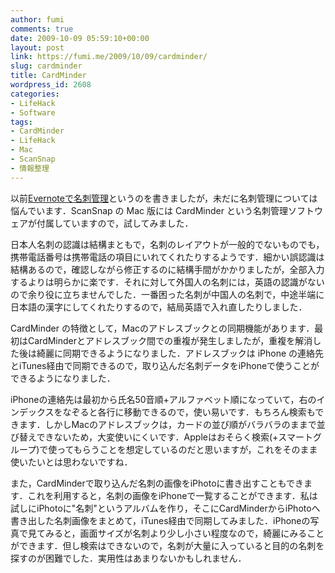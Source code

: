 ```yaml
---
author: fumi
comments: true
date: 2009-10-09 05:59:10+00:00
layout: post
link: https://fumi.me/2009/10/09/cardminder/
slug: cardminder
title: CardMinder
wordpress_id: 2608
categories:
- LifeHack
- Software
tags:
- CardMinder
- LifeHack
- Mac
- ScanSnap
- 情報整理
---
```


以前[Evernoteで名刺管理](http://fumi.me/2009/01/08/evernote-bizcard/)というのを書きましたが，未だに名刺管理については悩んでいます．ScanSnap の Mac 版には CardMinder という名刺管理ソフトウェアが付属していますので，試してみました．

日本人名刺の認識は結構まともで，名刺のレイアウトが一般的でないものでも，携帯電話番号は携帯電話の項目にいれてくれたりするようです．細かい誤認識は結構あるので，確認しながら修正するのに結構手間がかかりましたが，全部入力するよりは明らかに楽です．それに対して外国人の名刺には，英語の認識がないので余り役に立ちませんでした．一番困った名刺が中国人の名刺で，中途半端に日本語の漢字にしてくれたりするので，結局英語で入れ直したりしました．

CardMinder の特徴として，Macのアドレスブックとの同期機能があります．最初はCardMinderとアドレスブック間での重複が発生しましたが，重複を解消した後は綺麗に同期できるようになりました．アドレスブックは iPhone の連絡先とiTunes経由で同期できるので，取り込んだ名刺データをiPhoneで使うことができるようになりました．

iPhoneの連絡先は最初から氏名50音順+アルファベット順になっていて，右のインデックスをなぞると各行に移動できるので，使い易いです．もちろん検索もできます．しかしMacのアドレスブックは，カードの並び順がバラバラのままで並び替えできないため，大変使いにくいです．Appleはおそらく検索(+スマートグループ)で使ってもらうことを想定しているのだと思いますが，これをそのまま使いたいとは思わないですね．

また，CardMinderで取り込んだ名刺の画像をiPhotoに書き出すこともできます．これを利用すると，名刺の画像をiPhoneで一覧することができます．私は試しにiPhotoに"名刺"というアルバムを作り，そこにCardMinderからiPhotoへ書き出した名刺画像をまとめて，iTunes経由で同期してみました．iPhoneの写真で見てみると，画面サイズが名刺より少し小さい程度なので，綺麗にみることができます．但し検索はできないので，名刺が大量に入っていると目的の名刺を探すのが困難でした．実用性はあまりないかもしれません．
